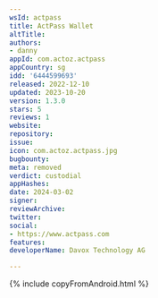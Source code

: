 ```yaml
---
wsId: actpass
title: ActPass Wallet
altTitle: 
authors:
- danny
appId: com.actoz.actpass
appCountry: sg
idd: '6444599693'
released: 2022-12-10
updated: 2023-10-20
version: 1.3.0
stars: 5
reviews: 1
website: 
repository: 
issue: 
icon: com.actoz.actpass.jpg
bugbounty: 
meta: removed
verdict: custodial
appHashes: 
date: 2024-03-02
signer: 
reviewArchive: 
twitter: 
social:
- https://www.actpass.com
features: 
developerName: Davox Technology AG

---
```


{% include copyFromAndroid.html %}